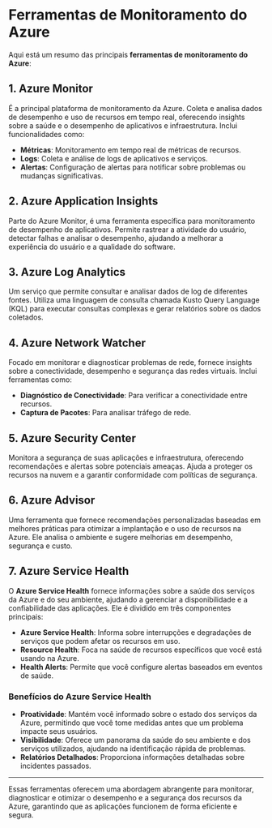 # Ferramentas de Monitoramento do Azure

Aqui está um resumo das principais **ferramentas de monitoramento do Azure**:

## 1. Azure Monitor

É a principal plataforma de monitoramento da Azure. Coleta e analisa dados de desempenho e uso de recursos em tempo real, oferecendo insights sobre a saúde e o desempenho de aplicativos e infraestrutura. Inclui funcionalidades como:

- **Métricas**: Monitoramento em tempo real de métricas de recursos.
- **Logs**: Coleta e análise de logs de aplicativos e serviços.
- **Alertas**: Configuração de alertas para notificar sobre problemas ou mudanças significativas.

## 2. Azure Application Insights

Parte do Azure Monitor, é uma ferramenta específica para monitoramento de desempenho de aplicativos. Permite rastrear a atividade do usuário, detectar falhas e analisar o desempenho, ajudando a melhorar a experiência do usuário e a qualidade do software.

## 3. Azure Log Analytics

Um serviço que permite consultar e analisar dados de log de diferentes fontes. Utiliza uma linguagem de consulta chamada Kusto Query Language (KQL) para executar consultas complexas e gerar relatórios sobre os dados coletados.

## 4. Azure Network Watcher

Focado em monitorar e diagnosticar problemas de rede, fornece insights sobre a conectividade, desempenho e segurança das redes virtuais. Inclui ferramentas como:

- **Diagnóstico de Conectividade**: Para verificar a conectividade entre recursos.
- **Captura de Pacotes**: Para analisar tráfego de rede.

## 5. Azure Security Center

Monitora a segurança de suas aplicações e infraestrutura, oferecendo recomendações e alertas sobre potenciais ameaças. Ajuda a proteger os recursos na nuvem e a garantir conformidade com políticas de segurança.

## 6. Azure Advisor

Uma ferramenta que fornece recomendações personalizadas baseadas em melhores práticas para otimizar a implantação e o uso de recursos na Azure. Ele analisa o ambiente e sugere melhorias em desempenho, segurança e custo.

## 7. Azure Service Health

O **Azure Service Health** fornece informações sobre a saúde dos serviços da Azure e do seu ambiente, ajudando a gerenciar a disponibilidade e a confiabilidade das aplicações. Ele é dividido em três componentes principais:

- **Azure Service Health**: Informa sobre interrupções e degradações de serviços que podem afetar os recursos em uso.
- **Resource Health**: Foca na saúde de recursos específicos que você está usando na Azure.
- **Health Alerts**: Permite que você configure alertas baseados em eventos de saúde.

### Benefícios do Azure Service Health

- **Proatividade**: Mantém você informado sobre o estado dos serviços da Azure, permitindo que você tome medidas antes que um problema impacte seus usuários.
- **Visibilidade**: Oferece um panorama da saúde do seu ambiente e dos serviços utilizados, ajudando na identificação rápida de problemas.
- **Relatórios Detalhados**: Proporciona informações detalhadas sobre incidentes passados.

---

Essas ferramentas oferecem uma abordagem abrangente para monitorar, diagnosticar e otimizar o desempenho e a segurança dos recursos da Azure, garantindo que as aplicações funcionem de forma eficiente e segura.

